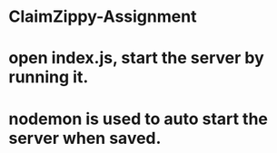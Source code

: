 # ClaimZippy-Assignment
# open index.js, start the server by running it.
# nodemon is used to auto start the server when saved.
